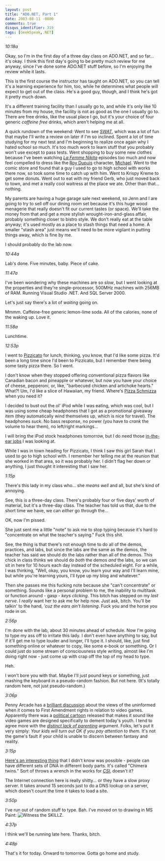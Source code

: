 ```yaml
---
layout: post
title: "ADO.NET, Part 1"
date: 2003-08-11 -0800
comments: true
disqus_identifier: 319
tags: [GeekSpeak,.NET]
---
```

*10:18a*
 
 Okay, so I'm in the first day of a three day class on ADO.NET, and so
far... it's okay. I think this first day's going to be pretty much
review for me anyway, since I've done some ADO.NET stuff before, so I'm
enjoying the review while it lasts.
 
 This is the first course the instructor has taught on ADO.NET, so you
can tell it's a learning experience for him, too, while he determines
what people will expect to get out of the class. He's a good guy,
though, and I think he's got it pretty much down.
 
 It's a different training facility than I usually go to, and while it's
only like 10 minutes from my house, the facility is not as good as the
one I usually go to. There are free drinks, like the usual place I go,
but it's your choice of four generic *caffeine free* drinks, which
aren't helping me at all.
 
 A quick rundown of the weekend: Went to see
[*SWAT*](http://us.imdb.com/Title?0257076), which was a lot of fun that
maybe I'll write a review on later if I'm so inclined. Spent a lot of
time studying for my next test and I'm beginning to realize once again
why I hated school so much. It's too much work to learn stuff that you
probably won't use except to pass tests. Went shopping to buy some new
clothes because I've been watching [*La Femme
Nikita*](http://www.usanetwork.com/series/nikita/) episodes too much and
now feel compelled to dress like the [Roy
Dupuis](http://us.imdb.com/Name?Dupuis,%20Roy) character,
[Michael](http://www.usanetwork.com/series/nikita/michael.html). Went to
the comic store and found that a guy I used to go to high school with
works there now, so took some time to catch up with him. Went to Krispy
Kreme to get some donuts. Went out to eat with my friend Gerb, who just
moved back to town, and met a really cool waitress at the place we ate.
Other than that... nothing.
 
 My parents are having a huge garage sale next weekend, so Jenn and I
are going to try to sell off our dining room set because it's this huge
wood menagerie that really doesn't fit our current tastes (or space).
We'll take the money from that and get a more stylish
wrought-iron-and-glass affair, probably something closer to bistro
style. We don't really eat at the table anyway; it's used mostly as a
place to stash things that need a home. A smaller "stash area" just
means we'll need to be more vigilant in putting things away, which is
fine by me.
 
 I should probably do the lab now.
 
 *10:44a*
 
 Lab's done. Five minutes, baby. Piece of cake.
 
 *11:47a*
 
 I've been wondering why these machines are so *slow*, but I went
looking at the properties and they're single-processor, 500MHz machines
with 256MB of RAM. Running Visual Studio .NET. And SQL Server 2000.
 
 Let's just say there's a lot of *waiting* going on.
 
 Mmmm. Caffeine-free generic lemon-lime soda. All of the calories, none
of the waking up. Love it.
 
 *11:58a*
 
 Lunchtime.
 
 *12:53p*
 
 I went to [Pizzicato](http://www.pizzicatogourmetpizza.com/) for lunch,
thinking, you know, that I'd like some pizza. It'd been a long time
since I'd been to Pizzicato, but I remember there being some tasty pizza
there. So I went.
 
 I don't know when they stopped offering conventional pizza flavors like
Canadian bacon and pineapple or whatever, but now you have your choice
of cheese, pepperoni, or, like, "barbecued chicken and artichoke
hearts." What?! Um, I'd like a slice of Hawaiian, my friend. Where's
[Pizza Schmizza](http://www.schmizza.com/) when you need it?
 
 I decided to bust out the ol' iPod while I was eating, which was cool,
but I was using some cheap headphones that I got as a promotional
giveaway item (they automatically wind themselves up, which is nice for
travel). The headphones *suck*. No bass response, no power (you have to
*crank* the volume to hear them), no left/right markings...
 
 I will bring the iPod stock headphones tomorrow, but I do need those
[in-the-ear
jobs](http://www.amazon.com/exec/obidos/ASIN/B000092YQW/mhsvortex) I was
looking at.
 
 While I was in town heading for Pizzicato, I think I saw this girl
Sarah that I used to go to high school with. I remember her telling me
at the reunion that she worked in that area, so it was probably her. I
didn't flag her down or anything, I just thought it interesting that I
saw her.
 
 *1:15p*
 
 There's this lady in my class who... she *means well* and all, but
she's kind of annoying.
 
 See, this is a three-day class. There's probably four or five days'
worth of material, but it's a three-day class. The teacher has told us
that, due to the short time we have, we can *either* go through the...
 
 OK, now I'm pissed.
 
 She just sent me a little "note" to ask me to stop typing because it's
hard to "concentrate on what the teacher's saying." Fuck this shit.
 
 See, the thing is that there's not enough time to do all of the demos,
practices, and labs, but since the labs are the same as the demos, the
teacher has said we should do the labs rather than all of the demos.
This chick in class thinks we should do *both* the demos *and* the labs,
so we can sit in here for 10 hours each day instead of the scheduled
eight. For a while, I was thinking, "Well, okay, you know, you learn
your way and I'll learn mine, but while you're learning yours, I'll type
up my blog and whatever."
 
 Then she passes me this fucking note because she "can't concentrate" or
something. Sounds like a personal problem to me, the inability to
multitask or function around - gasp - *keys clicking*. This bitch has
stepped on my *last nerve*. I *really* want her to ask me for help now.
Just ask, bitch. You'll be talkin' to the hand, *'cuz the ears ain't
listening*. Fuck you and the horse you rode in on.
 
 *2:56p*
 
 I'm done with the lab, about 30 minutes ahead of schedule. Now I'm
going to type my ass off to irritate this lady. I don't even have
anything to say, but if it'll get me to type louder and longer, I'll
type it. I should, like, just find something online or whatever to copy,
like some e-book or something. Or I could just do some stream of
consciousness style writing, almost like I'm doing right now - just come
up with crap off the top of my head to type.
 
 Heh.
 
 I won't bore you with that. Maybe I'll just pound keys or something,
just mashing the keyboard in a pseudo-random fashion. But not here.
(It's totally random here, not just pseudo-random.)
 
 *3:06p*
 
 Penny Arcade has a [brilliant
discussion](http://www.penny-arcade.com/news.php3?date=2003-08-11) about
the views of the uninformed when it comes to First Amendment rights in
relation to video games. Apparently there was a [political
cartoon](http://www.penny-arcade.com/docs/policar.jpg) released that
makes it sound like video games are designed specifically to dement
today's youth. I tend to agree more with the [*distinct lack of
parenting*](http://www.penny-arcade.com/view.php3?date=2003-08-11)
argument. Folks, let's put it very simply: *Your kids will turn out OK
if you pay attention to them.* It's not the game's fault if your child
is unable to discern between fantasy and reality.
 
 *3:15p*
 
 [Here's an interesting
thing](http://science.slashdot.org/science/03/08/11/1345228.shtml?tid=134)
that I didn't know was possible - people can have different sets of DNA
in different body parts. It's called "Chimera twins." Sort of throws a
wrench in the works for
[*CSI*](http://www.cbs.com/primetime/csi/main.shtml), doesn't it?
 
 The Internet connection here is really shitty... or they have a slow
proxy server. It takes around 15 seconds just to do a DNS lookup on a
server, which doesn't count the time it takes to load a site.
 
 *3:50p*
 
 I've run out of random stuff to type. Bah. I've moved on to drawing in
MS Paint:
![Witness the
SKILLZ](https://hyqi8g.blu.livefilestore.com/y2po7-h7R2A3UTp8-eqb433PWLwx5WOleOQEjgLrstvvgGwf96RBXSF3oHtbjtg2qqi6f8wb-1dvxJPx7AAZ0f2z6INmkA94W622XU0UilqMDY/20030811artskillz.gif?psid=1).
 
 *4:37p*
 
 I think we'll be running late here. Thanks, bitch.
 
 *4:48p*
 
 That's it for today. Onward to tomorrow. Gotta go home and study.
